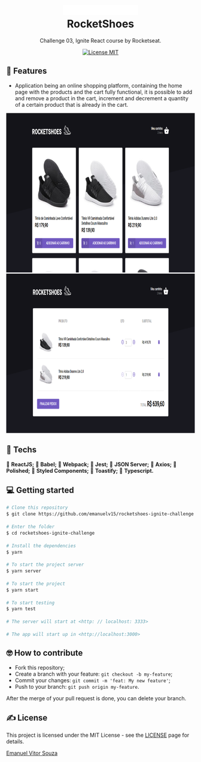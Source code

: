 <h1 align="center">
  <br>
    <img src=".github/logo.svg" alt="rocketshoes" width="200">
  <br>
  RocketShoes
</h1>

<p align="center">Challenge 03, Ignite React course by Rocketseat.</p>

<p align="center">
  <a href="https://opensource.org/licenses/MIT">
    <img src="https://img.shields.io/badge/license-MIT-green.svg" alt="License MIT">
  </a>
</p>

## 📜 Features

<ul>
  <li><p>Application being an online shopping platform, containing the home page with the products and the cart fully functional, it is possible to add and remove a product in the cart, increment and decrement a quantity of a certain product that is already in the cart.</p></li>
</ul>

<div align="center">
  <img src=".github/pageHome.png" alt="Page Home" height="425">
  <img src=".github/pageCart.png" alt="Page Cart" height="425">
</div>

## 🧰 Techs

[//]: # "Add the features of your project here:"

🔷 **ReactJS;**
🔷 **Babel;**
🔷 **Webpack;**
🔷 **Jest;**
🔷 **JSON Server;**
🔷 **Axios;**
🔷 **Polished;**
🔷 **Styled Components;**
🔷 **Toastify;**
🔷 **Typescript.**


## 💻 Getting started

```bash
# Clone this repository
$ git clone https://github.com/emanuelv15/rocketshoes-ignite-challenge.git

# Enter the folder
$ cd rocketshoes-ignite-challenge

# Install the dependencies
$ yarn

# To start the project server
$ yarn server

# To start the project
$ yarn start

# To start testing
$ yarn test

# The server will start at <http: // localhost: 3333>

# The app will start up in <http://localhost:3000>

```

## 🤓 How to contribute

<ul>
  <li>Fork this repository;</li>
  <li>Create a branch with your feature: <code>git checkout -b my-feature</code>;</li>
  <li>Commit your changes: <code>git commit -m 'feat: My new feature'</code>;</li>
  <li>Push to your branch: <code>git push origin my-feature</code>.</li>
</ul>

<p>After the merge of your pull request is done, you can delete your branch.</p>

## ✍️ License

This project is licensed under the MIT License - see the [LICENSE](https://opensource.org/licenses/MIT) page for details.

<a href="http://github.com/emanuelv15">Emanuel Vitor Souza</a>
